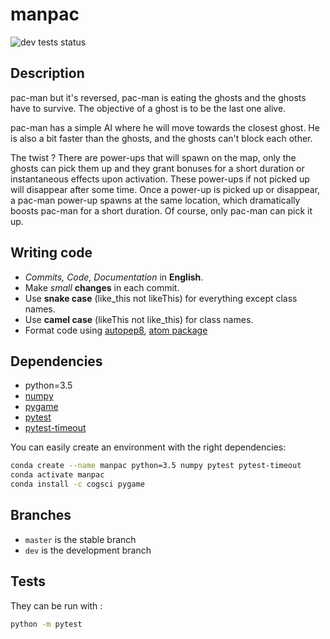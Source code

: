 # manpac

![dev tests status](https://github.com/Theomat/manpac/workflows/Tests/badge.svg?branch=dev)

## Description

pac-man but it's reversed, pac-man is eating the ghosts and the ghosts have to survive.
The objective of a ghost is to be the last one alive.

pac-man has a simple AI where he will move towards the closest ghost.
He is also a bit faster than the ghosts, and the ghosts can't block each other.

The twist ?
There are power-ups that will spawn on the map, only the ghosts can pick them up and they grant bonuses for a short duration or instantaneous effects upon activation.
These power-ups if not picked up will disappear after some time.
Once a power-up is picked up or disappear, a pac-man power-up spawns at the same location, which dramatically boosts pac-man for a short duration. Of course, only pac-man can pick it up.

## Writing code

- *Commits, Code, Documentation* in **English**.
- Make *small* **changes** in each commit.
- Use **snake case** (like_this not likeThis) for everything except class names.
- Use **camel case** (likeThis not like_this) for class names.
- Format code using [autopep8](https://github.com/hhatto/autopep8), [atom package](https://atom.io/packages/python-autopep8)


## Dependencies

- python=3.5
- [numpy](https://numpy.org/)
- [pygame](https://www.pygame.org/)
- [pytest](https://github.com/pytest-dev/pytest/)
- [pytest-timeout](https://github.com/pytest-dev/pytest-timeout/)

You can easily create an environment with the right dependencies:
```bash
conda create --name manpac python=3.5 numpy pytest pytest-timeout
conda activate manpac
conda install -c cogsci pygame
```

## Branches

- ```master``` is the stable branch
- ```dev``` is the development branch


## Tests

They can be run with :
```bash
python -m pytest
```
